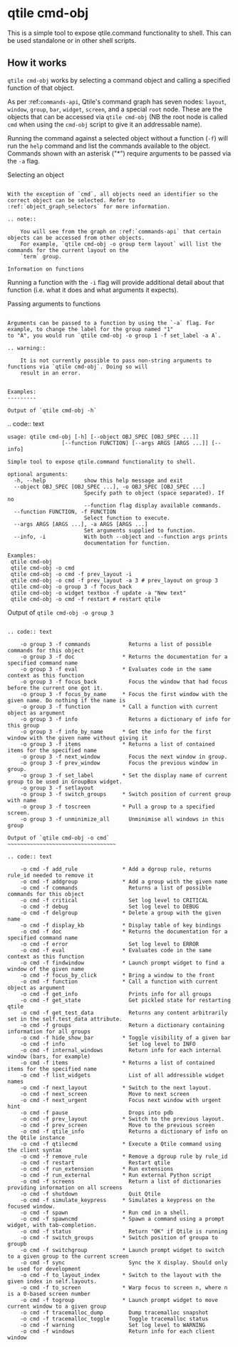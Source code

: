 qtile cmd-obj
=============

This is a simple tool to expose qtile.command functionality to shell.
This can be used standalone or in other shell scripts.

How it works
------------

`qtile cmd-obj` works by selecting a command object and calling a specified function of that object.

As per :ref:`commands-api`, Qtile's command graph has seven nodes: `layout`, `window`, `group`,
`bar`, `widget`, `screen`, and a special `root` node. These are the objects that can be accessed
via `qtile cmd-obj` (NB the root node is called `cmd` when using the `cmd-obj` script to give it
an addressable name).

Running the command against a selected object without a function (`-f`) will run the `help`
command and list the commands available to the object. Commands shown with an asterisk ("*") require
arguments to be passed via the `-a` flag.

Selecting an object
~~~~~~~~~~~~~~~~~~~

With the exception of `cmd`, all objects need an identifier so the correct object can be selected. Refer to
:ref:`object_graph_selectors` for more information.

.. note::

    You will see from the graph on :ref:`commands-api` that certain objects can be accessed from other objects.
    For example, `qtile cmd-obj -o group term layout` will list the commands for the current layout on the
    `term` group.

Information on functions
~~~~~~~~~~~~~~~~~~~~~~~~

Running a function with the `-i` flag will provide additional detail about that function (i.e. what it does and what
arguments it expects).


Passing arguments to functions
~~~~~~~~~~~~~~~~~~~~~~~~~~~~~~

Arguments can be passed to a function by using the `-a` flag. For example, to change the label for the group named "1"
to "A", you would run `qtile cmd-obj -o group 1 -f set_label -a A`.

.. warning::

    It is not currently possible to pass non-string arguments to functions via `qtile cmd-obj`. Doing so will
    result in an error.


Examples:
---------

Output of `qtile cmd-obj -h`
~~~~~~~~~~~~~~~~~~~~~~~~~~~~~~

.. code:: text

    usage: qtile cmd-obj [-h] [--object OBJ_SPEC [OBJ_SPEC ...]]
                     [--function FUNCTION] [--args ARGS [ARGS ...]] [--info]

    Simple tool to expose qtile.command functionality to shell.

    optional arguments:
      -h, --help            show this help message and exit
      --object OBJ_SPEC [OBJ_SPEC ...], -o OBJ_SPEC [OBJ_SPEC ...]
                            Specify path to object (space separated). If no
                            --function flag display available commands.
      --function FUNCTION, -f FUNCTION
                            Select function to execute.
      --args ARGS [ARGS ...], -a ARGS [ARGS ...]
                            Set arguments supplied to function.
      --info, -i            With both --object and --function args prints
                            documentation for function.

    Examples:
     qtile cmd-obj
     qtile cmd-obj -o cmd
     qtile cmd-obj -o cmd -f prev_layout -i
     qtile cmd-obj -o cmd -f prev_layout -a 3 # prev_layout on group 3
     qtile cmd-obj -o group 3 -f focus_back
     qtile cmd-obj -o widget textbox -f update -a "New text"
     qtile cmd-obj -o cmd -f restart # restart qtile

Output of `qtile cmd-obj -o group 3`
~~~~~~~~~~~~~~~~~~~~~~~~~~~~~~~~~~~~~~

.. code:: text

    -o group 3 -f commands            Returns a list of possible commands for this object
    -o group 3 -f doc               * Returns the documentation for a specified command name
    -o group 3 -f eval              * Evaluates code in the same context as this function
    -o group 3 -f focus_back          Focus the window that had focus before the current one got it.
    -o group 3 -f focus_by_name     * Focus the first window with the given name. Do nothing if the name is
    -o group 3 -f function          * Call a function with current object as argument
    -o group 3 -f info                Returns a dictionary of info for this group
    -o group 3 -f info_by_name      * Get the info for the first window with the given name without giving it
    -o group 3 -f items             * Returns a list of contained items for the specified name
    -o group 3 -f next_window         Focus the next window in group.
    -o group 3 -f prev_window         Focus the previous window in group.
    -o group 3 -f set_label         * Set the display name of current group to be used in GroupBox widget.
    -o group 3 -f setlayout
    -o group 3 -f switch_groups     * Switch position of current group with name
    -o group 3 -f toscreen          * Pull a group to a specified screen.
    -o group 3 -f unminimize_all      Unminimise all windows in this group

Output of `qtile cmd-obj -o cmd`
~~~~~~~~~~~~~~~~~~~~~~~~~~~~~~~~~~

.. code:: text

    -o cmd -f add_rule              * Add a dgroup rule, returns rule_id needed to remove it
    -o cmd -f addgroup              * Add a group with the given name
    -o cmd -f commands                Returns a list of possible commands for this object
    -o cmd -f critical                Set log level to CRITICAL
    -o cmd -f debug                   Set log level to DEBUG
    -o cmd -f delgroup              * Delete a group with the given name
    -o cmd -f display_kb            * Display table of key bindings
    -o cmd -f doc                   * Returns the documentation for a specified command name
    -o cmd -f error                   Set log level to ERROR
    -o cmd -f eval                  * Evaluates code in the same context as this function
    -o cmd -f findwindow            * Launch prompt widget to find a window of the given name
    -o cmd -f focus_by_click        * Bring a window to the front
    -o cmd -f function              * Call a function with current object as argument
    -o cmd -f get_info                Prints info for all groups
    -o cmd -f get_state               Get pickled state for restarting qtile
    -o cmd -f get_test_data           Returns any content arbitrarily set in the self.test_data attribute.
    -o cmd -f groups                  Return a dictionary containing information for all groups
    -o cmd -f hide_show_bar         * Toggle visibility of a given bar
    -o cmd -f info                    Set log level to INFO
    -o cmd -f internal_windows        Return info for each internal window (bars, for example)
    -o cmd -f items                 * Returns a list of contained items for the specified name
    -o cmd -f list_widgets            List of all addressible widget names
    -o cmd -f next_layout           * Switch to the next layout.
    -o cmd -f next_screen             Move to next screen
    -o cmd -f next_urgent             Focus next window with urgent hint
    -o cmd -f pause                   Drops into pdb
    -o cmd -f prev_layout           * Switch to the previous layout.
    -o cmd -f prev_screen             Move to the previous screen
    -o cmd -f qtile_info              Returns a dictionary of info on the Qtile instance
    -o cmd -f qtilecmd              * Execute a Qtile command using the client syntax
    -o cmd -f remove_rule           * Remove a dgroup rule by rule_id
    -o cmd -f restart                 Restart qtile
    -o cmd -f run_extension         * Run extensions
    -o cmd -f run_external          * Run external Python script
    -o cmd -f screens                 Return a list of dictionaries providing information on all screens
    -o cmd -f shutdown                Quit Qtile
    -o cmd -f simulate_keypress     * Simulates a keypress on the focused window.
    -o cmd -f spawn                 * Run cmd in a shell.
    -o cmd -f spawncmd              * Spawn a command using a prompt widget, with tab-completion.
    -o cmd -f status                  Return "OK" if Qtile is running
    -o cmd -f switch_groups         * Switch position of groupa to groupb
    -o cmd -f switchgroup           * Launch prompt widget to switch to a given group to the current screen
    -o cmd -f sync                    Sync the X display. Should only be used for development
    -o cmd -f to_layout_index       * Switch to the layout with the given index in self.layouts.
    -o cmd -f to_screen             * Warp focus to screen n, where n is a 0-based screen number
    -o cmd -f togroup               * Launch prompt widget to move current window to a given group
    -o cmd -f tracemalloc_dump        Dump tracemalloc snapshot
    -o cmd -f tracemalloc_toggle      Toggle tracemalloc status
    -o cmd -f warning                 Set log level to WARNING
    -o cmd -f windows                 Return info for each client window
